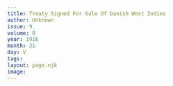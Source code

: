 ```yaml
---
title: Treaty Signed For Sale Of Danish West Indies
author: Unknown
issue: 9
volume: 8
year: 1916
month: 31
day: V
tags:
layout: page.njk
image:
---
```


